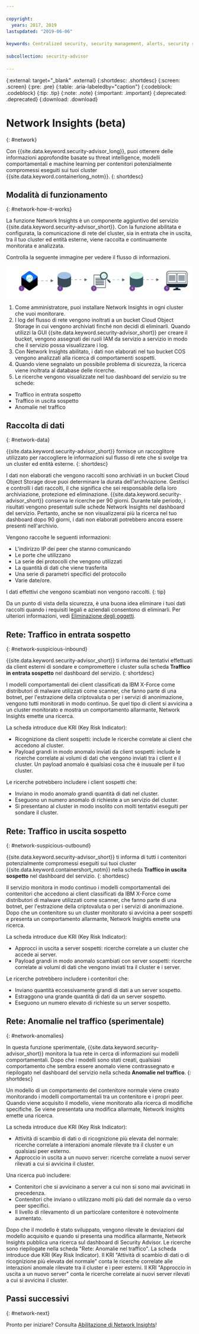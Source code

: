 ```yaml
---

copyright:
  years: 2017, 2019
lastupdated: "2019-06-06"

keywords: Centralized security, security management, alerts, security risk, insights, threat detection

subcollection: security-advisor

---
```


{:external: target="_blank" .external}
{:shortdesc: .shortdesc}
{:screen: .screen}
{:pre: .pre}
{:table: .aria-labeledby="caption"}
{:codeblock: .codeblock}
{:tip: .tip}
{:note: .note}
{:important: .important}
{:deprecated: .deprecated}
{:download: .download}


# Network Insights (beta)
{: #network}

Con {{site.data.keyword.security-advisor_long}}, puoi ottenere delle informazioni approfondite basate su threat intelligence, modelli comportamentali e machine learning per contenitori potenzialmente compromessi eseguiti sui tuoi cluster {{site.data.keyword.containerlong_notm}}.
{: shortdesc}


## Modalità di funzionamento
{: #network-how-it-works}

La funzione Network Insights è un componente aggiuntivo del servizio {{site.data.keyword.security-advisor_short}}. Con la funzione abilitata e configurata, la comunicazione di rete del cluster, sia in entrata che in uscita, tra il tuo cluster ed entità esterne, viene raccolta e continuamente monitorata e analizzata.

Controlla la seguente immagine per vedere il flusso di informazioni.

![Diagramma del flusso di Network Insights](images/network-insights-flow.png)

1. Come amministratore, puoi installare Network Insights in ogni cluster che vuoi monitorare.
2. I log del flusso di rete vengono inoltrati a un bucket Cloud Object Storage in cui vengono archiviati finché non decidi di eliminarli. Quando utilizzi la GUI {{site.data.keyword.security-advisor_short}} per creare il bucket, vengono assegnati dei ruoli IAM da servizio a servizio in modo che il servizio possa visualizzare i log.
3. Con Network Insights abilitato, i dati non elaborati nel tuo bucket COS vengono analizzati alla ricerca di comportamenti sospetti.
4. Quando viene segnalato un possibile problema di sicurezza, la ricerca viene inoltrata al database delle ricerche.
5. Le ricerche vengono visualizzate nel tuo dashboard del servizio su tre schede:
  * Traffico in entrata sospetto
  * Traffico in uscita sospetto
  * Anomalie nel traffico


## Raccolta di dati
{: #network-data}

{{site.data.keyword.security-advisor_short}} fornisce un raccoglitore utilizzato per raccogliere le informazioni sul flusso di rete che si svolge tra un cluster ed entità esterne.
{: shortdesc}

I dati non elaborati che vengono raccolti sono archiviati in un bucket Cloud Object Storage dove puoi determinare la durata dell'archiviazione. Gestisci e controlli i dati raccolti, il che significa che sei responsabile della loro archiviazione, protezione ed eliminazione. {{site.data.keyword.security-advisor_short}} conserva le ricerche per 90 giorni. Durante tale periodo, i risultati vengono presentati sulle schede Network Insights nel dashboard del servizio. Pertanto, anche se non visualizzerai più la ricerca nel tuo dashboard dopo 90 giorni, i dati non elaborati potrebbero ancora essere presenti nell'archivio.

Vengono raccolte le seguenti informazioni:

* L'indirizzo IP dei peer che stanno comunicando
* Le porte che utilizzano
* La serie dei protocolli che vengono utilizzati
* La quantità di dati che viene trasferita
* Una serie di parametri specifici del protocollo
* Varie date/ore.

I dati effettivi che vengono scambiati non vengono raccolti.
{: tip}

Da un punto di vista della sicurezza, è una buona idea eliminare i tuoi dati raccolti quando i requisiti legali e aziendali consentono di eliminarli. Per ulteriori informazioni, vedi [Eliminazione degli oggetti](/docs/services/cloud-object-storage/info?topic=cloud-object-storage-security#deletion).


## Rete: Traffico in entrata sospetto
{: #network-suspicious-inbound}

{{site.data.keyword.security-advisor_short}} ti informa dei tentativi effettuati da client esterni di sondare e compromettere i cluster sulla scheda **Traffico in entrata sospetto** nel dashboard del servizio.
{: shortdesc}


I modelli comportamentali dei client classificati da IBM X-Force come distributori di malware utilizzati come scanner, che fanno parte di una botnet, per l'estrazione della criptovaluta o per i servizi di anonimazione, vengono tutti monitorati in modo continuo. Se quel tipo di client si avvicina a un cluster monitorato e mostra un comportamento allarmante, Network Insights emette una ricerca.


La scheda introduce due KRI (Key Risk Indicator):

* Ricognizione da client sospetti: include le ricerche correlate ai client che accedono al cluster.
* Payload grandi in modo anomalo inviati da client sospetti: include le ricerche correlate ai volumi di dati che vengono inviati tra i client e il cluster. Un payload anomalo è qualsiasi cosa che è inusuale per il tuo cluster.


Le ricerche potrebbero includere i client sospetti che:

* Inviano in modo anomalo grandi quantità di dati nel cluster.
* Eseguono un numero anomalo di richieste a un servizio del cluster.
* Si presentano al cluster in modo insolito con molti tentativi eseguiti per sondare il cluster.



## Rete: Traffico in uscita sospetto
{: #network-suspicious-outbound}

{{site.data.keyword.security-advisor_short}} ti informa di tutti i contenitori potenzialmente compromessi eseguiti sui tuoi cluster {{site.data.keyword.containershort_notm}} nella scheda **Traffico in uscita sospetto** nel dashboard del servizio.
{: shortdesc}

Il servizio monitora in modo continuo i modelli comportamentali dei contenitori che accedono ai client classificati da IBM X-Force come distributori di malware utilizzati come scanner, che fanno parte di una botnet, per l'estrazione della criptovaluta o per i servizi di anonimazione. Dopo che un contenitore su un cluster monitorato si avvicina a peer sospetti e presenta un comportamento allarmante, Network Insights emette una ricerca.

La scheda introduce due KRI (Key Risk Indicator):

* Approcci in uscita a server sospetti: ricerche correlate a un cluster che accede ai server.
* Payload grandi in modo anomalo scambiati con server sospetti: ricerche correlate ai volumi di dati che vengono inviati tra il cluster e i server.


Le ricerche potrebbero includere i contenitori che:

* Inviano quantità eccessivamente grandi di dati a un server sospetto.
* Estraggono una grande quantità di dati da un server sospetto.
* Eseguono un numero elevato di richieste su un server sospetto.


## Rete: Anomalie nel traffico (sperimentale)
{: #network-anomalies}

In questa funzione sperimentale, {{site.data.keyword.security-advisor_short}} monitora la tua rete in cerca di informazioni sui modelli comportamentali. Dopo che i modelli sono stati creati, qualsiasi comportamento che sembra essere anomalo viene contrassegnato e riepilogato nel dashboard del servizio nella scheda **Anomalie nel traffico**.
{: shortdesc}

Un modello di un comportamento del contenitore normale viene creato monitorando i modelli comportamentali tra un contenitore e i propri peer. Quando viene acquisito il modello, viene monitorato alla ricerca di modifiche specifiche. Se viene presentata una modifica allarmate, Network Insights emette una ricerca.

La scheda introduce due KRI (Key Risk Indicator):

* Attività di scambio di dati o di ricognizione più elevata del normale: ricerche correlate a interazioni anomale rilevate tra il cluster e un qualsiasi peer esterno.
* Approccio in uscita a un nuovo server: ricerche correlate a nuovi server rilevati a cui si avvicina il cluster.

Una ricerca può includere:  

* Contenitori che si avvicinano a server a cui non si sono mai avvicinati in precedenza.
* Contenitori che inviano o utilizzano molti più dati del normale da o verso peer specifici.
* Il livello di rilevamento di un particolare contenitore è notevolmente aumentato.

Dopo che il modello è stato sviluppato, vengono rilevate le deviazioni dal modello acquisito e quando si presenta una modifica allarmante, Network Insights pubblica una ricerca sul dashboard di Security Advisor. Le ricerche sono riepilogate nella scheda "Rete: Anomalie nel traffico". La scheda introduce due KRI (Key Risk Indicator). Il KRI "Attività di scambio di dati o di ricognizione più elevata del normale" conta le ricerche correlate alle interazioni anomale rilevate tra il cluster e i peer esterni. Il KRI "Approccio in uscita a un nuovo server" conta le ricerche correlate ai nuovi server rilevati a cui si avvicina il cluster.  

## Passi successivi
{: #network-next}

Pronto per iniziare? Consulta [Abilitazione di Network Insights](/docs/services/security-advisor?topic=security-advisor-setup-network)!
